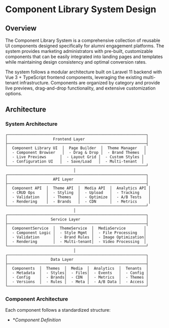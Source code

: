 # Component Library System Design

## Overview

The Component Library System is a comprehensive collection of reusable UI components designed specifically for alumni engagement platforms. The system provides marketing administrators with pre-built, customizable components that can be easily integrated into landing pages and templates while maintaining design consistency and optimal conversion rates.

The system follows a modular architecture built on Laravel 11 backend with Vue 3 + TypeScript frontend components, leveraging the existing multi-tenant infrastructure. Components are organized by category and provide live previews, drag-and-drop functionality, and extensive customization options.

## Architecture

### System Architecture

```
┌─────────────────────────────────────────────────────────────┐
│                    Frontend Layer                           │
├─────────────────────────────────────────────────────────────┤
│  Component Library UI  │  Page Builder  │  Theme Manager   │
│  - Component Browser   │  - Drag & Drop │  - Brand Themes  │
│  - Live Previews      │  - Layout Grid │  - Custom Styles │
│  - Configuration UI   │  - Save/Load   │  - Multi-tenant  │
└─────────────────────────────────────────────────────────────┘
                              │
┌─────────────────────────────────────────────────────────────┐
│                    API Layer                                │
├─────────────────────────────────────────────────────────────┤
│  Component API  │  Theme API  │  Media API  │  Analytics API │
│  - CRUD Ops     │  - Styling  │  - Upload   │  - Tracking    │
│  - Validation   │  - Themes   │  - Optimize │  - A/B Tests   │
│  - Rendering    │  - Brands   │  - CDN      │  - Metrics     │
└─────────────────────────────────────────────────────────────┘
                              │
┌─────────────────────────────────────────────────────────────┐
│                   Service Layer                             │
├─────────────────────────────────────────────────────────────┤
│  ComponentService  │  ThemeService  │  MediaService        │
│  - Component Logic │  - Style Mgmt  │  - File Processing   │
│  - Validation      │  - Brand Rules │  - Image Optimization│
│  - Rendering       │  - Multi-tenant│  - Video Processing  │
└─────────────────────────────────────────────────────────────┘
                              │
┌─────────────────────────────────────────────────────────────┐
│                   Data Layer                                │
├─────────────────────────────────────────────────────────────┤
│  Components  │  Themes  │  Media  │  Analytics  │  Tenants  │
│  - Metadata  │  - Styles│  - Files│  - Events   │  - Config │
│  - Config    │  - Brands│  - CDN  │  - Metrics  │  - Themes │
│  - Versions  │  - Rules │  - Meta │  - A/B Data │  - Access │
└─────────────────────────────────────────────────────────────┘
```

### Component Architecture

Each component follows a standardized structure:

- **Component Definition*